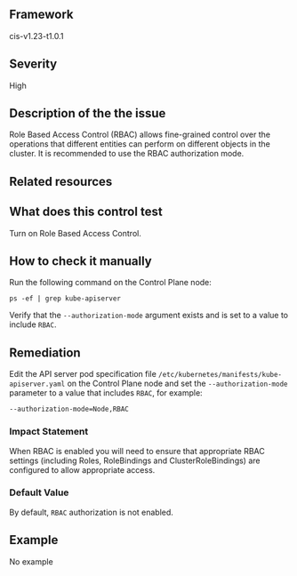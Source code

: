 ## Framework
cis-v1.23-t1.0.1
 
## Severity
High

## Description of the the issue
Role Based Access Control (RBAC) allows fine-grained control over the operations that different entities can perform on different objects in the cluster. It is recommended to use the RBAC authorization mode.
 
## Related resources

## What does this control test
Turn on Role Based Access Control.
 
## How to check it manually
Run the following command on the Control Plane node:

 
```
ps -ef | grep kube-apiserver

```
 Verify that the `--authorization-mode` argument exists and is set to a value to include `RBAC`.
## Remediation
Edit the API server pod specification file `/etc/kubernetes/manifests/kube-apiserver.yaml` on the Control Plane node and set the `--authorization-mode` parameter to a value that includes `RBAC`, for example:

 
```
--authorization-mode=Node,RBAC

```
 
### Impact Statement
When RBAC is enabled you will need to ensure that appropriate RBAC settings (including Roles, RoleBindings and ClusterRoleBindings) are configured to allow appropriate access.
### Default Value
By default, `RBAC` authorization is not enabled.
## Example
No example

